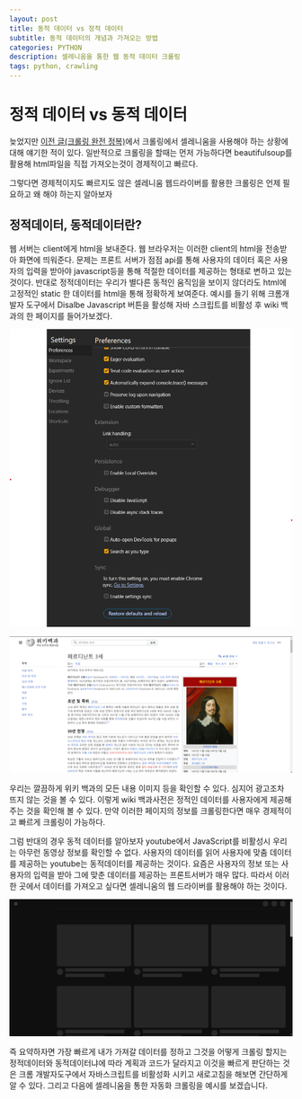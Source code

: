 ```yaml
---
layout: post
title: 동적 데이터 vs 정적 데이터
subtitle: 동적 데이터의 개념과 가져오는 방법
categories: PYTHON
description: 셀레니움을 통한 웹 동적 데이터 크롤링
tags: python, crawling 
---
```


# 정적 데이터 vs 동적 데이터

늦었지만 [이전 글(크롤링 완전 정복)](https://code-y-learner.github.io/python/2022/10/08/Python-tictactoe.html)에서 크롤링에서 셀레니움을 사용해야 하는 상황에 대해 얘기한 적이 있다. 일반적으로 크롤링을 할때는 먼저 가능하다면 beautifulsoup를 활용해 html파일을 직접 가져오는것이 경제적이고 빠르다.

그렇다면 경제적이지도 빠르지도 않은 셀레니움 웹드라이버를 활용한 크롤링은 언제 필요하고 왜 해야 하는지 알아보자

## 정적데이터, 동적데이터란?

웹 서버는 client에게 html을 보내준다. 웹 브라우저는 이러한 client의 html을 전송받아 화면에 띄워준다. 문제는 프론트 서버가 점점 api를 통해 사용자의 데이터 혹은 사용자의 입력을 받아야 javascript등을 통해 적절한 데이터를 제공하는 형태로 변하고 있는 것이다.
반대로 정적데이터는 우리가 별다른 동적인 움직임을 보이지 않더라도 html에 고정적인 static 한 데이터를 html을 통해 정확하게 보여준다. 예시를 들기 위해 크롬개발자 도구에서 Disalbe Javascript 버튼을 활성해 자바 스크립트를 비활성 후 wiki 백과의 한 페이지를 들어가보겠다.

![Untitled](/assets/images/2024-02-13/1.png)

![Untitled](/assets/images/2024-02-13/2.png)

우리는 깔끔하게 위키 백과의 모든 내용 이미지 등을 확인할 수 있다. 심지어 광고조차 뜨지 않는 것을 볼 수 있다. 이렇게 wiki 백과사전은 정적인 데이터를 사용자에게 제공해주는 것을 확인해 볼 수 있다. 만약 이러한 페이지의 정보를 크롤링한다면 매우 경제적이고 빠르게 크롤링이 가능하다.

그럼 반대의 경우 동적 데이터를 알아보자 youtube에서 JavaScript를 비활성시 우리는 아무런 동영상 정보를 확인할 수 없다. 사용자의 데이터를 읽어 사용자에 맞춤 데이터를 제공하는 youtube는 동적데이터를 제공하는 것이다. 요즘은 사용자의 정보 또는 사용자의 입력을 받아 그에 맞춘 데이터를 제공하는 프론트서버가 매우 많다. 따라서 이러한 곳에서 데이터를 가져오고 싶다면 셀레니움의 웹 드라이버를 활용해야 하는 것이다.

![Untitled](/assets/images/2024-02-13/3.png)

즉 요약하자면 가장 빠르게 내가 가져갈 데이터를 정하고 그것을 어떻게 크롤링 할지는 정적데이터와 동적데이터냐에 따라 계획과 코드가 달라지고 이것을 빠르게 판단하는 것은 크롬 개발자도구에서 자바스크립트를 비활성화 시키고 새로고침을 해보면 간단하게 알 수 있다. 그리고 다음에 셀레니움을 통한 자동화 크롤링을 예시를 보겠습니다.